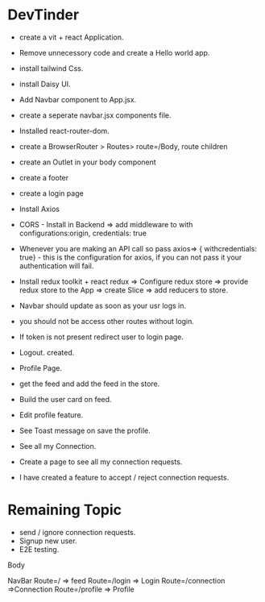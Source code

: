 # DevTinder
- create a vit + react Application.
- Remove unnecessory code and create a Hello world app.
- install tailwind Css.
- install Daisy UI.
- Add Navbar component to App.jsx.
- create a seperate navbar.jsx components file.
- Installed react-router-dom.
- create a BrowserRouter > Routes> route=/Body, route children
- create an Outlet in your body component
- create a footer
- create a login page
- Install Axios
- CORS - Install in Backend => add middleware to with configurations:origin, credentials: true
- Whenever you are making an API call so pass axios=> { withcredentials: true} - this is the configuration for axios, if you can not pass it your authentication will fail.

- Install redux toolkit + react redux => Configure  redux store => provide redux store to the App => create Slice =>  add reducers to store.
- Navbar should update as soon as your usr logs in.
- you should not be access other routes without login.
- If token is not present redirect user to login page.
- Logout. created.
- Profile Page.
- get the feed and add the feed in the store.
- Build the user card on feed.
- Edit profile feature.
- See Toast message on save the profile.
- See all my Connection.
- Create a page to see all my connection requests.
- I have created a feature to accept / reject connection requests.


# Remaining Topic

- send / ignore connection requests.
- Signup new user.
- E2E testing.








Body

NavBar
Route=/ => feed
Route=/login => Login
Route=/connection  =>Connection
Route=/profile  => Profile
